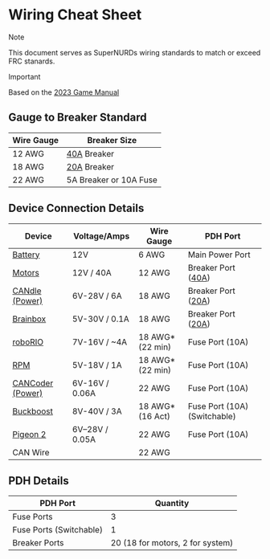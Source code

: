 # Wiring Cheat Sheet

> [!Note]
> This document serves as SuperNURDs wiring standards to match or exceed FRC stanards.
 
> [!Important]
> Based on the [2023 Game Manual](https://firstfrc.blob.core.windows.net/frc2023/Manual/Sections/2023FRCGameManual-09.pdf)

## Gauge to Breaker Standard
| Wire Gauge | Breaker Size |
| ---------- | ------------ |
| 12 AWG | [40A](https://www.revrobotics.com/rev-11-1863/) Breaker |
| 18 AWG | [20A](https://www.revrobotics.com/rev-11-1861/) Breaker |
| 22 AWG | 5A Breaker or 10A Fuse |

## Device Connection Details
| Device | Voltage/Amps | Wire Gauge | PDH Port |
| ------ | ------------ | ---------- | -------- |
| [Battery](https://www.andymark.com/products/mk-es17-12-12v-sla-battery-set-of-2?via=Z2lkOi8vYW5keW1hcmsvV29ya2FyZWE6Ok5hdmlnYXRpb246OlNlYXJjaFJlc3VsdHMvJTdCJTIyYnV0dG9uJTIyJTNBJTIyc2VhcmNoJTIyJTJDJTIycSUyMiUzQSUyMkJhdHRlcnklMjIlMkMlMjJ1dGY4JTIyJTNBJTIyJUUyJTlDJTkzJTIyJTdE) | 12V | 6 AWG | Main Power Port |
| [Motors](https://wcproducts.com/products/kraken) | 12V / 40A | 12 AWG | Breaker Port ([40A](https://www.revrobotics.com/rev-11-1863/)) |
| [CANdle (Power)](https://store.ctr-electronics.com/candle/) | 6V-28V / 6A | 18 AWG | Breaker Port ([20A](https://www.revrobotics.com/rev-11-1861/)) |
| [Brainbox](https://www.digikey.com/en/products/detail/brainboxes/SW-005/10707220?utm_adgroup=&utm_source=google&utm_medium=cpc&utm_campaign=PMax%20Shopping_Product_Low%20ROAS%20Categories&utm_term=&utm_content=&utm_id=go_cmp-20243063506_adg-_ad-__dev-c_ext-_prd-10707220_sig-CjwKCAiAgeeqBhBAEiwAoDDhn4cIbYoBl8Z6SP9xnkMEmNVM-WrD_xpfsFmYmj6y0Cb7H9kOBvuzMhoCeBUQAvD_BwE&gad_source=1&gclid=CjwKCAiAgeeqBhBAEiwAoDDhn4cIbYoBl8Z6SP9xnkMEmNVM-WrD_xpfsFmYmj6y0Cb7H9kOBvuzMhoCeBUQAvD_BwE) | 5V-30V / 0.1A | 18 AWG | Breaker Port ([20A](https://www.revrobotics.com/rev-11-1861/)) |
| [roboRIO](https://www.ni.com/docs/en-US/bundle/roborio-frc-specs/page/specs.html) | 7V-16V / \~4A | 18 AWG\* (22 min) | Fuse Port (10A) |
| [RPM](https://www.revrobotics.com/rev-11-1856/) | 5V-18V / 1A | 18 AWG\* (22 min) | Fuse Port (10A) |
| [CANCoder (Power)](https://store.ctr-electronics.com/cancoder/) | 6V-16V / 0.06A | 22 AWG | Fuse Port (10A) |
| [Buckboost](https://www.amazon.com/dp/B07YZBLCY5?ref_=cm_sw_r_mwn_dp_RTA53JTPWSH5JCAQQY3N&language=en-US&th=1) | 8V-40V / 3A | 18 AWG* (16 Act) | Fuse Port (10A) (Switchable) |
| [Pigeon 2](https://store.ctr-electronics.com/pigeon-2/) | 6V–28V / 0.05A | 22 AWG | Fuse Port (10A) |
| CAN Wire |  | 22 AWG |

## PDH Details
| PDH Port | Quantity |
| -------- | -------- |
| Fuse Ports | 3 |
| Fuse Ports (Switchable) | 1 |
| Breaker Ports | 20 (18 for motors, 2 for system) |
